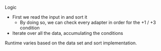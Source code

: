 Logic
- First we read the input in and sort it
  - By doing so, we can check every adapter in order for the +1 / +3 condition
- Iterate over all the data, accumulating the conditions

Runtime varies based on the data set and sort implementation.

